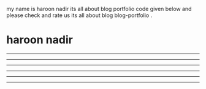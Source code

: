 my name is haroon nadir its all about blog portfolio code given below and please check and rate us its all about blog blog-portfolio . 
<h1> haroon nadir</h1>
<HR>
<HR>

<HR>

<HR>

<HR>

<HR>



